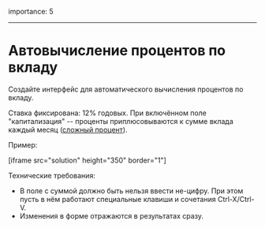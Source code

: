 importance: 5

---

# Автовычисление процентов по вкладу

Создайте интерфейс для автоматического вычисления процентов по вкладу.

Ставка фиксирована: 12% годовых. При включённом поле "капитализация" -- проценты приплюсовываются к сумме вклада каждый месяц ([сложный процент](https://damoney.ru/finance/slozniy-procent.php)).

Пример:

[iframe src="solution" height="350" border="1"]

Технические требования:

- В поле с суммой должно быть нельзя ввести не-цифру. При этом пусть в нём работают специальные клавиши и сочетания Ctrl-X/Ctrl-V.
- Изменения в форме отражаются в результатах сразу.

